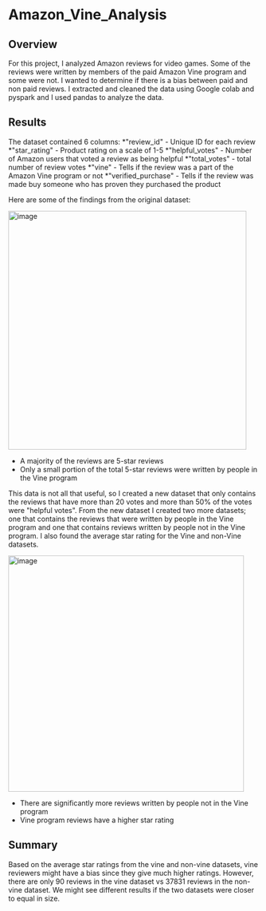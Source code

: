 # Amazon_Vine_Analysis

## Overview
For this project, I analyzed Amazon reviews for video games. Some of the reviews were written by members of the paid Amazon Vine program and some were not. I wanted to determine if there is a bias between paid and non paid reviews. I extracted and cleaned the data using Google colab and pyspark and I used pandas to analyze the data. 

## Results
The dataset contained 6 columns:
*"review_id" - Unique ID for each review
*"star_rating" - Product rating on a scale of 1-5
*"helpful_votes" - Number of Amazon users that voted a review as being helpful
*"total_votes" - total number of review votes
*"vine" - Tells if the review was a part of the Amazon Vine program or not
*"verified_purchase" - Tells if the review was made buy someone who has proven they purchased the product

Here are some of the findings from the original dataset:

<img width="478" alt="image" src="https://user-images.githubusercontent.com/79022140/230255536-c90d48e4-bea6-488b-b1ce-b47badf46b6c.png">

* A majority of the reviews are 5-star reviews
* Only a small portion of the total 5-star reviews were written by people in the Vine program

This data is not all that useful, so I created a new dataset that only contains the reviews that have more than 20 votes and more than 50% of the votes were "helpful votes". From the new dataset I created two more datasets; one that contains the reviews that were written by people in the Vine program and one that contains reviews written by people not in the Vine program. I also found the average star rating for the Vine and non-Vine datasets.

<img width="473" alt="image" src="https://user-images.githubusercontent.com/79022140/230260592-0c00b768-754a-4b5c-92f9-abd425eebb09.png">

* There are significantly more reviews written by people not in the Vine program
* Vine program reviews have a higher star rating

## Summary
Based on the average star ratings from the vine and non-vine datasets, vine reviewers might have a bias since they give much higher ratings. However, there are only 90 reviews in the vine dataset vs 37831 reviews in the non-vine dataset. We might see different results if the two datasets were closer to equal in size.
